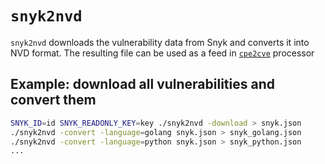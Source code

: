 # `snyk2nvd`

`snyk2nvd` downloads the vulnerability data from Snyk and converts it into NVD format. The resulting file can be used as a feed in [`cpe2cve`](https://github.com/Daviid-P/nvdtools/tree/master/cmd/cpe2cve) processor

## Example: download all vulnerabilities and convert them

```bash
SNYK_ID=id SNYK_READONLY_KEY=key ./snyk2nvd -download > snyk.json
./snyk2nvd -convert -language=golang snyk.json > snyk_golang.json
./snyk2nvd -convert -language=python snyk.json > snyk_python.json
...
```
